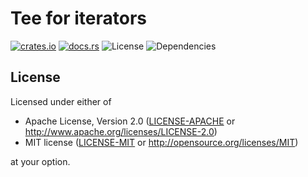 # Tee for iterators

[![crates.io](https://img.shields.io/crates/v/iter-tee.svg)](https://creates.io/crates/iter-tee)
[![docs.rs](https://docs.rs/iter-tee/badge.svg)](https://docs.rs/iter-tee)
![License](https://img.shields.io/badge/license-MIT%2FApache--2.0-blue.svg)
![Dependencies](https://img.shields.io/badge/dependencies-none-brightgreen)

## License

Licensed under either of

 * Apache License, Version 2.0 ([LICENSE-APACHE](LICENSE-APACHE) or http://www.apache.org/licenses/LICENSE-2.0)
 * MIT license ([LICENSE-MIT](LICENSE-MIT) or http://opensource.org/licenses/MIT)

at your option.
